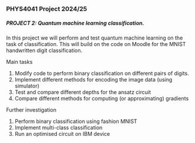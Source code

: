 ### PHYS4041 Project 2024/25

##### PROJECT 2: Quantum machine learning classification.

In this project we will perform and test quantum machine learning on the task of
classification. This will build on the code on Moodle for the MNIST handwritten digit
classification.

Main tasks
1. Modify code to perform binary classification on different pairs of digits.
2. Implement different methods for encoding the image data (using simulator)
3. Test and compare different depths for the ansatz circuit
4. Compare different methods for computing (or approximating) gradients

Further investigation
1. Perform binary classification using fashion MNIST
2. Implement multi-class classification
3. Run an optimised circuit on IBM device
